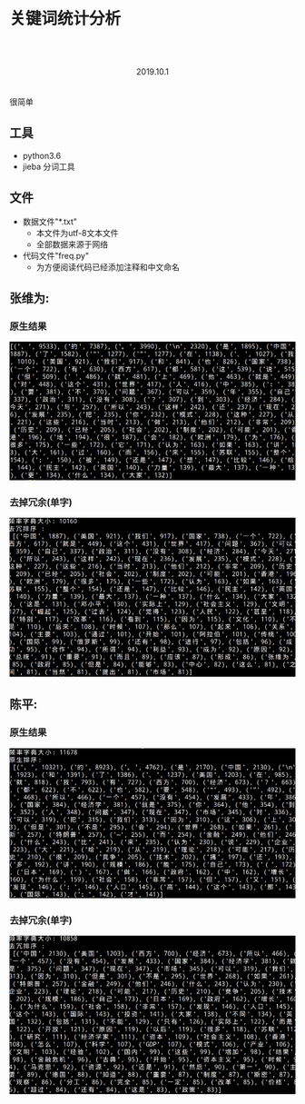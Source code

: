 <br><br>
# 关键词统计分析
<br><br>
<center> 2019.10.1</center>
<br><br>
很简单

## 工具

- python3.6
- jieba 分词工具

## 文件

- 数据文件"*.txt"
	- 本文件为utf-8文本文件
	- 全部数据来源于网络
- 代码文件"freq.py"
	- 为方便阅读代码已经添加注释和中文命名

## 张维为:

### 原生结果
![](1.png)

### 去掉冗余(单字)
![](2.png)

## 陈平:

### 原生结果
![](chen1.png)

### 去掉冗余(单字)
![](chen2.png)
